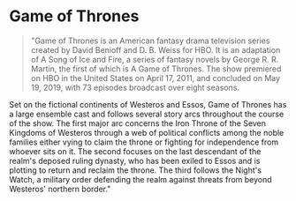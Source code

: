 # Game of Thrones
> "Game of Thrones is an American fantasy drama television series created by David Benioff and D. B. Weiss for HBO. It is an adaptation of A Song of Ice and Fire, a series of fantasy novels by George R. R. Martin, the first of which is A Game of Thrones. The show premiered on HBO in the United States on April 17, 2011, and concluded on May 19, 2019, with 73 episodes broadcast over eight seasons.

Set on the fictional continents of Westeros and Essos, Game of Thrones has a large ensemble cast and follows several story arcs throughout the course of the show. The first major arc concerns the Iron Throne of the Seven Kingdoms of Westeros through a web of political conflicts among the noble families either vying to claim the throne or fighting for independence from whoever sits on it. The second focuses on the last descendant of the realm's deposed ruling dynasty, who has been exiled to Essos and is plotting to return and reclaim the throne. The third follows the Night's Watch, a military order defending the realm against threats from beyond Westeros' northern border."
